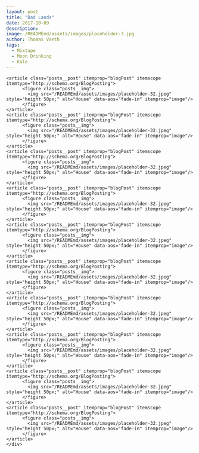 ```yaml
---
layout: post
title: "Bad Lands"
date: 2017-10-09
description:
image: /READMEmd/assets/images/placeholder-3.jpg
author: Thomas Vaeth
tags:
  - Mixtape
  - Moon Drinking
  - Kale
---
```

<div class="posts">
  <div class="grid-xxxxlarge">
    <div class="posts__container" itemscope itemtype="http://schema.org/Blog" data-columns>

    <article class="posts__post" itemprop="blogPost" itemscope itemtype="http://schema.org/BlogPosting">
          <figure class="posts__img">
            <img src="/READMEmd/assets/images/placeholder-32.jpeg" style="height 50px;" alt="House" data-aos="fade-in" itemprop="image"/>
          </figure>
    </article>
    <article class="posts__post" itemprop="blogPost" itemscope itemtype="http://schema.org/BlogPosting">
          <figure class="posts__img">
            <img src="/READMEmd/assets/images/placeholder-32.jpeg" style="height 50px;" alt="House" data-aos="fade-in" itemprop="image"/>
          </figure>
    </article>
    <article class="posts__post" itemprop="blogPost" itemscope itemtype="http://schema.org/BlogPosting">
          <figure class="posts__img">
            <img src="/READMEmd/assets/images/placeholder-32.jpeg" style="height 50px;" alt="House" data-aos="fade-in" itemprop="image"/>
          </figure>
    </article>
    <article class="posts__post" itemprop="blogPost" itemscope itemtype="http://schema.org/BlogPosting">
          <figure class="posts__img">
            <img src="/READMEmd/assets/images/placeholder-32.jpeg" style="height 50px;" alt="House" data-aos="fade-in" itemprop="image"/>
          </figure>
    </article>
    <article class="posts__post" itemprop="blogPost" itemscope itemtype="http://schema.org/BlogPosting">
          <figure class="posts__img">
            <img src="/READMEmd/assets/images/placeholder-32.jpeg" style="height 50px;" alt="House" data-aos="fade-in" itemprop="image"/>
          </figure>
    </article>
    <article class="posts__post" itemprop="blogPost" itemscope itemtype="http://schema.org/BlogPosting">
          <figure class="posts__img">
            <img src="/READMEmd/assets/images/placeholder-32.jpeg" style="height 50px;" alt="House" data-aos="fade-in" itemprop="image"/>
          </figure>
    </article>
    <article class="posts__post" itemprop="blogPost" itemscope itemtype="http://schema.org/BlogPosting">
          <figure class="posts__img">
            <img src="/READMEmd/assets/images/placeholder-32.jpeg" style="height 50px;" alt="House" data-aos="fade-in" itemprop="image"/>
          </figure>
    </article>
    <article class="posts__post" itemprop="blogPost" itemscope itemtype="http://schema.org/BlogPosting">
          <figure class="posts__img">
            <img src="/READMEmd/assets/images/placeholder-32.jpeg" style="height 50px;" alt="House" data-aos="fade-in" itemprop="image"/>
          </figure>
    </article>
    <article class="posts__post" itemprop="blogPost" itemscope itemtype="http://schema.org/BlogPosting">
          <figure class="posts__img">
            <img src="/READMEmd/assets/images/placeholder-32.jpeg" style="height 50px;" alt="House" data-aos="fade-in" itemprop="image"/>
          </figure>
    </article>
    <article class="posts__post" itemprop="blogPost" itemscope itemtype="http://schema.org/BlogPosting">
          <figure class="posts__img">
            <img src="/READMEmd/assets/images/placeholder-32.jpeg" style="height 50px;" alt="House" data-aos="fade-in" itemprop="image"/>
          </figure>
    </article>
    </div>
  </div>
</div>
